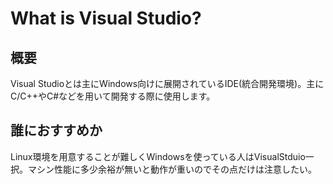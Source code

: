 # What is Visual Studio?
## 概要
Visual Studioとは主にWindows向けに展開されているIDE(統合開発環境)。主にC/C++やC#などを用いて開発する際に使用します。

## 誰におすすめか
Linux環境を用意することが難しくWindowsを使っている人はVisualStduio一択。マシン性能に多少余裕が無いと動作が重いのでその点だけは注意したい。
